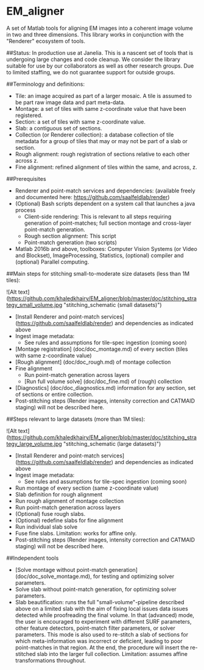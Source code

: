 # EM_aligner
A set of Matlab tools for aligning EM images into a coherent image volume in two and three dimensions. This library works in conjunction with the "Renderer" ecosystem of tools. 

##Status: 
In production use at Janelia. This is a nascent set of tools that is undergoing large changes and code cleanup. We consider the library suitable for use by our collaborators as well as other research groups. Due to limited staffing, we do not guarantee support for outside groups.

##Terminology and definitions:
-	Tile: an image acquired as part of a larger mosaic. A tile is assumed to be part raw image data and part meta-data.
-	Montage: a set of tiles with same z-coordinate value that have been registered.
-	Section: a set of tiles with same z-coordinate value.
-	Slab: a contiguous set of sections.
-	Collection (or Renderer collection): a database collection of tile metadata for a group of tiles that may or may not be part of a slab or section.
-	Rough alignment: rough registration of sections relative to each other across z.
-	Fine alignment: refined alignment of tiles within the same, and across, z.

##Prerequisites 
- 	Renderer and point-match services and dependencies: (available freely and documented here: https://github.com/saalfeldlab/render)
-	(Optional) Bash scripts dependent on a system call that launches a java process
	-	Client-side rendering: This is relevant to all steps requiring generation of point-matches; full section montage and cross-layer point-match generation.
	-	Rough section alignment: This script
	-	Point-match generation (two scripts)
-	Matlab 2016b and above, toolboxes: Computer Vision Systems (or Video and Blockset), ImageProcessing, Statistics, (optional) compiler and (optional) Parallel computing.



##Main steps for stitching small-to-moderate size datasets (less than 1M tiles):

![Alt text] (https://github.com/khaledkhairy/EM_aligner/blob/master/doc/stitching_strategy_small_volume.jpg "stitching_schematic (small datasets)")
- 	[Install Renderer and point-match services] (https://github.com/saalfeldlab/render) and dependencies as indicated above
-	Ingest image metadata:
	-	See rules and assumptions for tile-spec ingestion (coming soon)
-	[Montage registration] (doc/doc_montage.md) of every section (tiles with same z-coordinate value)	
-	[Rough alignment] (doc/doc_rough.md) of montage collection
-	Fine alignment
	-	Run point-match generation across layers
	-	[Run full volume solve] (doc/doc_fine.md) of (rough) collection
-	[Diagnostics] (doc/doc_diagnostics.md) information for any section, set of sections or entire collection.
-	Post-stitching steps (Render images, intensity correction and CATMAID staging) will not be described here.



##Steps relevant to large datasets (more than 1M tiles):

![Alt text] (https://github.com/khaledkhairy/EM_aligner/blob/master/doc/stitching_strategy_large_volume.jpg "stitching_schematic (large datasets)")
- 	[Install Renderer and point-match services] (https://github.com/saalfeldlab/render) and dependencies as indicated above
-	Ingest image metadata:
	-	See rules and assumptions for tile-spec ingestion (coming soon)
-	Run montage of every section (same z-coordinate value)
- 	Slab definition for rough alignment
-	Run rough alignment of montage collection
-	Run point-match generation across layers
-	(Optional) fuse rough slabs. 
-	(Optional) redefine slabs for fine alignment
-	Run individual slab solve
-	Fuse fine slabs. Limitation: works for affine only.
-	Post-stitching steps (Render images, intensity correction and CATMAID staging) will not be described here.

##Independent tools
-	[Solve montage without point-match generation] (doc/doc_solve_montage.md), for testing and optimizing solver parameters.
-	Solve slab without point-match generation, for optimizing solver parameters.
-	Slab beautification: runs the full "small-volume"-pipeline described above on a limited slab with the aim of fixing local issues data issues detected while proofreading the final volume. In that (advanced) mode, the user is encouraged to experiment with different SURF parameters, other feature detectors, point-match filter parameters, or solver parameters. This mode is also used to re-stitch a slab of sections for which meta-information was incorrect or deficient, leading to poor point-matches in that region. At the end, the procedure will insert the re-stitched slab into the larger full collection. Limitation: assumes affine transformations throughout.

